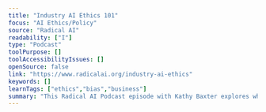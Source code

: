 ```yaml
---
title: "Industry AI Ethics 101"
focus: "AI Ethics/Policy"
source: "Radical AI"
readability: ["I"]
type: "Podcast"
toolPurpose: []
toolAccessibilityIssues: []
openSource: false
link: "https://www.radicalai.org/industry-ai-ethics"
keywords: []
learnTags: ["ethics","bias","business"]
summary: "This Radical AI Podcast episode with Kathy Baxter explores what designing ethical AI actually entails. "
---
```


